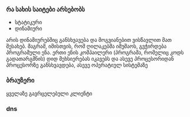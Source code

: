### რა სახის საიტები არსებობს
- სტატიკური
- დინამიური

<!-- n -->
არის დინამიურებშიც განსხვავება და მოგვიანებით ვისწავლით მათ შესახებ. მაგრამ, იმისთვის, რომ ღილაკებმა იმუშაოს, გვჭირდება პროგრამული ენა. ერთი ენის კომპაილერი (პროგრამა, რომელიც კოდს გადათარგმნის) დიდ მეხსიერებას იკავებს და ასევე პროცესორიდან პროცესორზე განსხვავდება, ასევე ოპერატიულ სისტემაზე

### ბრაუზერი

<!-- n -->
ყველაზე გავრცელებული კლიენტი


### dns

<!-- v -->


